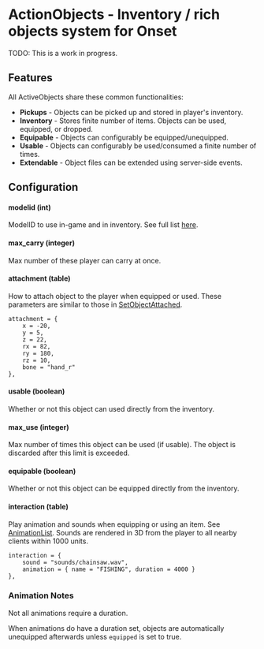# ActionObjects - Inventory / rich objects system for Onset

TODO:  This is a work in progress.


## Features

All ActiveObjects share these common functionalities:

- **Pickups** - Objects can be picked up and stored in player's inventory.
- **Inventory** - Stores finite number of items.  Objects can be used, equipped, or dropped.
- **Equipable** - Objects can configurably be equipped/unequipped.
- **Usable** - Objects can configurably be used/consumed a finite number of times.
- **Extendable** - Object files can be extended using server-side events.


## Configuration

#### modelid (int)
ModelID to use in-game and in inventory.  See full list [here](https://dev.playonset.com/wiki/Objects).

#### max_carry (integer)
Max number of these player can carry at once.

#### attachment (table)
How to attach object to the player when equipped or used.  These parameters are similar to those in [SetObjectAttached](https://dev.playonset.com/wiki/SetObjectAttached).

```
attachment = { 
    x = -20, 
    y = 5, 
    z = 22, 
    rx = 82, 
    ry = 180, 
    rz = 10, 
    bone = "hand_r" 
},
```

#### usable (boolean)
Whether or not this object can used directly from the inventory.

#### max_use (integer)
Max number of times this object can be used (if usable).  The object is discarded after this limit is exceeded.

#### equipable (boolean)
Whether or not this object can be equipped directly from the inventory. 

#### interaction (table)
Play animation and sounds when equipping or using an item.  See [AnimationList](https://dev.playonset.com/wiki/AnimationList).  Sounds are rendered in 3D from the player to all nearby clients within 1000 units.

```
interaction = {
    sound = "sounds/chainsaw.wav",
    animation = { name = "FISHING", duration = 4000 }
},
```

### Animation Notes

Not all animations require a duration.

When animations do have a duration set, objects are automatically unequipped afterwards unless `equipped` is set to true.